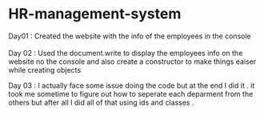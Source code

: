 # HR-management-system

Day01 : Created the website with the info of the employees in the console <br><br>
Day 02 : Used the document.write to display the employees info on the website no the console and also create a constructor to make things eaiser while creating objects

Day 03 : I actually face some issue doing the code but at the end I did it . it took me sometime to figure out how to seperate each deparment from the others but after all I did all of that using ids and classes .
